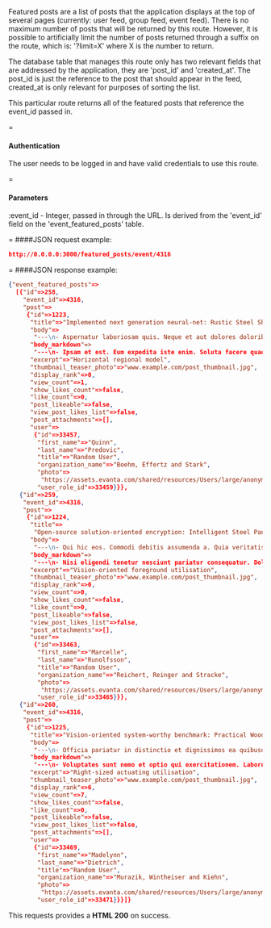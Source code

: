 <!-- --- title: GET /featured_posts/event/:event_id -->

Featured posts are a list of posts that the application displays at the top of several pages (currently: user feed, group feed, event feed). There is no maximum number of posts that will be returned by this route. However, it is possible to artificially limit the number of posts returned through a suffix on the route, which is: '?limit=X' where X is the number to return.

The database table that manages this route only has two relevant fields that are addressed by the application, they are 'post_id' and 'created_at'. The post_id is just the reference to the post that should appear in the feed, created_at is only relevant for purposes of sorting the list.

This particular route returns all of the featured posts that reference the event_id passed in.

=
#### Authentication

The user needs to be logged in and have valid credentials to use this route.

=
#### Parameters

:event_id - Integer, passed in through the URL. Is derived from the 'event_id' field on the 'event_featured_posts' table.

=
####JSON request example:
```json
http://0.0.0.0:3000/featured_posts/event/4316
```

=
####JSON response example:

```json
{"event_featured_posts"=>
  [{"id"=>258,
    "event_id"=>4316,
    "post"=>
     {"id"=>1223,
      "title"=>"Implemented next generation neural-net: Rustic Steel Shoes",
      "body"=>
       "---\n- Aspernatur laboriosam quis. Neque et aut dolores doloribus facilis qui vel. Molestias\n  et molesti
      "body_markdown"=>
       "---\n- Ipsam et est. Eum expedita iste enim. Soluta facere quaerat est. Magnam maxime tenetur\n  sunt mole
      "excerpt"=>"Horizontal regional model",
      "thumbnail_teaser_photo"=>"www.example.com/post_thumbnail.jpg",
      "display_rank"=>0,
      "view_count"=>1,
      "show_likes_count"=>false,
      "like_count"=>0,
      "post_likeable"=>false,
      "view_post_likes_list"=>false,
      "post_attachments"=>[],
      "user"=>
       {"id"=>33457,
        "first_name"=>"Quinn",
        "last_name"=>"Predovic",
        "title"=>"Random User",
        "organization_name"=>"Boehm, Effertz and Stark",
        "photo"=>
         "https://assets.evanta.com/shared/resources/Users/large/anonymous2.jpg",
        "user_role_id"=>33459}}},
   {"id"=>259,
    "event_id"=>4316,
    "post"=>
     {"id"=>1224,
      "title"=>
       "Open-source solution-oriented encryption: Intelligent Steel Pants",
      "body"=>
       "---\n- Qui hic eos. Commodi debitis assumenda a. Quia veritatis quo ut et assumenda. Eius\n  laudantium ve
      "body_markdown"=>
       "---\n- Nisi eligendi tenetur nesciunt pariatur consequatur. Doloremque repudiandae consectetur\n  cumque d
      "excerpt"=>"Vision-oriented foreground utilisation",
      "thumbnail_teaser_photo"=>"www.example.com/post_thumbnail.jpg",
      "display_rank"=>0,
      "view_count"=>0,
      "show_likes_count"=>false,
      "like_count"=>0,
      "post_likeable"=>false,
      "view_post_likes_list"=>false,
      "post_attachments"=>[],
      "user"=>
       {"id"=>33463,
        "first_name"=>"Marcelle",
        "last_name"=>"Runolfsson",
        "title"=>"Random User",
        "organization_name"=>"Reichert, Reinger and Stracke",
        "photo"=>
         "https://assets.evanta.com/shared/resources/Users/large/anonymous2.jpg",
        "user_role_id"=>33465}}},
   {"id"=>260,
    "event_id"=>4316,
    "post"=>
     {"id"=>1225,
      "title"=>"Vision-oriented system-worthy benchmark: Practical Wooden Hat",
      "body"=>
       "---\n- Officia pariatur in distinctio et dignissimos ea quibusdam. Numquam et vel consequatur.\n  Assumend
      "body_markdown"=>
       "---\n- Voluptates sunt nemo et optio qui exercitationem. Laborum minima et. Ratione fuga\n  quam beatae qu
      "excerpt"=>"Right-sized actuating utilisation",
      "thumbnail_teaser_photo"=>"www.example.com/post_thumbnail.jpg",
      "display_rank"=>6,
      "view_count"=>7,
      "show_likes_count"=>false,
      "like_count"=>0,
      "post_likeable"=>false,
      "view_post_likes_list"=>false,
      "post_attachments"=>[],
      "user"=>
       {"id"=>33469,
        "first_name"=>"Madelynn",
        "last_name"=>"Dietrich",
        "title"=>"Random User",
        "organization_name"=>"Murazik, Wintheiser and Kiehn",
        "photo"=>
         "https://assets.evanta.com/shared/resources/Users/large/anonymous2.jpg",
        "user_role_id"=>33471}}}]}
```

This requests provides a <strong>HTML 200</strong> on success.